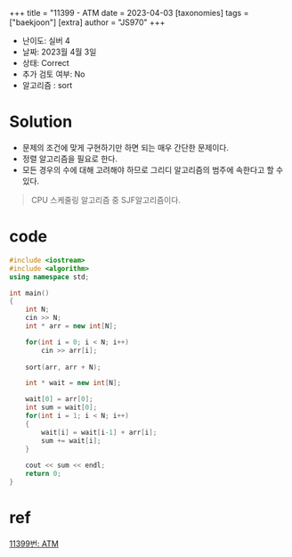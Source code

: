 +++
title = "11399 - ATM
date = 2023-04-03
[taxonomies]
tags = ["baekjoon"]
[extra]
author = "JS970"
+++
- 난이도: 실버 4
- 날짜: 2023월 4월 3일
- 상태: Correct
- 추가 검토 여부: No
- 알고리즘 : sort

# Solution
- 문제의 조건에 맞게 구현하기만 하면 되는 매우 간단한 문제이다.
- 정렬 알고리즘을 필요로 한다.
- 모든 경우의 수에 대해 고려해야 하므로 그리디 알고리즘의 범주에 속한다고 할 수 있다.
> CPU 스케줄링 알고리즘 중 SJF알고리즘이다.
# code
```c++
#include <iostream>
#include <algorithm>
using namespace std;

int main()
{
    int N;
    cin >> N;
    int * arr = new int[N];

    for(int i = 0; i < N; i++)
        cin >> arr[i];
    
    sort(arr, arr + N);

    int * wait = new int[N];

    wait[0] = arr[0];
    int sum = wait[0];
    for(int i = 1; i < N; i++)
    {
        wait[i] = wait[i-1] + arr[i];
        sum += wait[i];
    }
    
    cout << sum << endl;
    return 0;
}
```

# ref
[11399번: ATM](https://www.acmicpc.net/problem/11399)